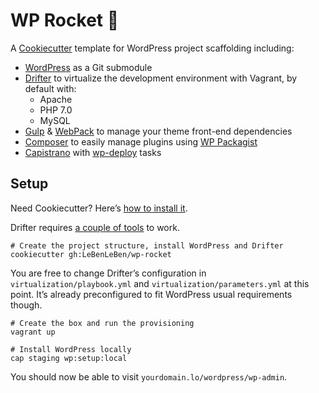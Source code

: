 # WP Rocket 🚀

A [Cookiecutter](https://github.com/audreyr/cookiecutter) template for WordPress project scaffolding including:
* [WordPress](https://github.com/WordPress/WordPress) as a Git submodule
* [Drifter](https://github.com/liip/drifter) to virtualize the development environment with Vagrant, by default with:
  * Apache
  * PHP 7.0
  * MySQL
* [Gulp](http://gulpjs.com/) & [WebPack](https://webpack.js.org/) to manage your theme front-end dependencies
* [Composer](https://getcomposer.org/) to easily manage plugins using [WP Packagist](https://wpackagist.org/)
* [Capistrano](http://capistranorb.com/) with [wp-deploy](https://github.com/Mixd/wp-deploy) tasks

## Setup

Need Cookiecutter? Here’s [how to install it](https://cookiecutter.readthedocs.io/en/latest/installation.html).

Drifter requires [a couple of tools](https://liip-drifter.readthedocs.io/en/latest/#install-requirements) to work.

```
# Create the project structure, install WordPress and Drifter
cookiecutter gh:LeBenLeBen/wp-rocket
```

You are free to change Drifter’s configuration in `virtualization/playbook.yml` and `virtualization/parameters.yml` at this point. It’s already preconfigured to fit WordPress usual requirements though.

```
# Create the box and run the provisioning
vagrant up

# Install WordPress locally
cap staging wp:setup:local
```

You should now be able to visit `yourdomain.lo/wordpress/wp-admin`.